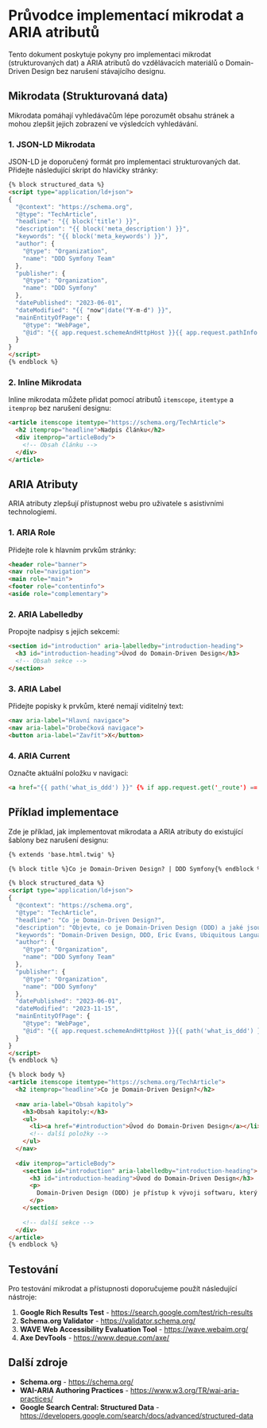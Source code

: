 # Průvodce implementací mikrodat a ARIA atributů

Tento dokument poskytuje pokyny pro implementaci mikrodat (strukturovaných dat) a ARIA atributů do vzdělávacích materiálů o Domain-Driven Design bez narušení stávajícího designu.

## Mikrodata (Strukturovaná data)

Mikrodata pomáhají vyhledávačům lépe porozumět obsahu stránek a mohou zlepšit jejich zobrazení ve výsledcích vyhledávání.

### 1. JSON-LD Mikrodata

JSON-LD je doporučený formát pro implementaci strukturovaných dat. Přidejte následující skript do hlavičky stránky:

```html
{% block structured_data %}
<script type="application/ld+json">
{
  "@context": "https://schema.org",
  "@type": "TechArticle",
  "headline": "{{ block('title') }}",
  "description": "{{ block('meta_description') }}",
  "keywords": "{{ block('meta_keywords') }}",
  "author": {
    "@type": "Organization",
    "name": "DDD Symfony Team"
  },
  "publisher": {
    "@type": "Organization",
    "name": "DDD Symfony"
  },
  "datePublished": "2023-06-01",
  "dateModified": "{{ "now"|date("Y-m-d") }}",
  "mainEntityOfPage": {
    "@type": "WebPage",
    "@id": "{{ app.request.schemeAndHttpHost }}{{ app.request.pathInfo }}"
  }
}
</script>
{% endblock %}
```

### 2. Inline Mikrodata

Inline mikrodata můžete přidat pomocí atributů `itemscope`, `itemtype` a `itemprop` bez narušení designu:

```html
<article itemscope itemtype="https://schema.org/TechArticle">
  <h2 itemprop="headline">Nadpis článku</h2>
  <div itemprop="articleBody">
    <!-- Obsah článku -->
  </div>
</article>
```

## ARIA Atributy

ARIA atributy zlepšují přístupnost webu pro uživatele s asistivními technologiemi.

### 1. ARIA Role

Přidejte role k hlavním prvkům stránky:

```html
<header role="banner">
<nav role="navigation">
<main role="main">
<footer role="contentinfo">
<aside role="complementary">
```

### 2. ARIA Labelledby

Propojte nadpisy s jejich sekcemi:

```html
<section id="introduction" aria-labelledby="introduction-heading">
  <h3 id="introduction-heading">Úvod do Domain-Driven Design</h3>
  <!-- Obsah sekce -->
</section>
```

### 3. ARIA Label

Přidejte popisky k prvkům, které nemají viditelný text:

```html
<nav aria-label="Hlavní navigace">
<nav aria-label="Drobečková navigace">
<button aria-label="Zavřít">X</button>
```

### 4. ARIA Current

Označte aktuální položku v navigaci:

```html
<a href="{{ path('what_is_ddd') }}" {% if app.request.get('_route') == 'what_is_ddd' %}aria-current="page"{% endif %}>Co je DDD?</a>
```

## Příklad implementace

Zde je příklad, jak implementovat mikrodata a ARIA atributy do existující šablony bez narušení designu:

```html
{% extends 'base.html.twig' %}

{% block title %}Co je Domain-Driven Design? | DDD Symfony{% endblock %}

{% block structured_data %}
<script type="application/ld+json">
{
  "@context": "https://schema.org",
  "@type": "TechArticle",
  "headline": "Co je Domain-Driven Design?",
  "description": "Objevte, co je Domain-Driven Design (DDD) a jaké jsou jeho základní principy.",
  "keywords": "Domain-Driven Design, DDD, Eric Evans, Ubiquitous Language, Bounded Context",
  "author": {
    "@type": "Organization",
    "name": "DDD Symfony Team"
  },
  "publisher": {
    "@type": "Organization",
    "name": "DDD Symfony"
  },
  "datePublished": "2023-06-01",
  "dateModified": "2023-11-15",
  "mainEntityOfPage": {
    "@type": "WebPage",
    "@id": "{{ app.request.schemeAndHttpHost }}{{ path('what_is_ddd') }}"
  }
}
</script>
{% endblock %}

{% block body %}
<article itemscope itemtype="https://schema.org/TechArticle">
  <h2 itemprop="headline">Co je Domain-Driven Design?</h2>
  
  <nav aria-label="Obsah kapitoly">
    <h3>Obsah kapitoly:</h3>
    <ul>
      <li><a href="#introduction">Úvod do Domain-Driven Design</a></li>
      <!-- další položky -->
    </ul>
  </nav>
  
  <div itemprop="articleBody">
    <section id="introduction" aria-labelledby="introduction-heading">
      <h3 id="introduction-heading">Úvod do Domain-Driven Design</h3>
      <p>
        Domain-Driven Design (DDD) je přístup k vývoji softwaru, který se zaměřuje na doménu, doménovou logiku a doménový model.
      </p>
    </section>
    
    <!-- další sekce -->
  </div>
</article>
{% endblock %}
```

## Testování

Pro testování mikrodat a přístupnosti doporučujeme použít následující nástroje:

1. **Google Rich Results Test** - https://search.google.com/test/rich-results
2. **Schema.org Validator** - https://validator.schema.org/
3. **WAVE Web Accessibility Evaluation Tool** - https://wave.webaim.org/
4. **Axe DevTools** - https://www.deque.com/axe/

## Další zdroje

- **Schema.org** - https://schema.org/
- **WAI-ARIA Authoring Practices** - https://www.w3.org/TR/wai-aria-practices/
- **Google Search Central: Structured Data** - https://developers.google.com/search/docs/advanced/structured-data
